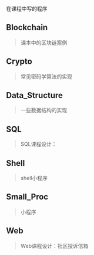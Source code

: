 在课程中写的程序

## Blockchain
> 课本中的区块链案例

## Crypto
> 常见密码学算法的实现

## Data_Structure
> 一些数据结构的实现

## SQL
> SQL课程设计：

## Shell
> shell小程序

## Small_Proc
> 小程序

## Web
> Web课程设计：社区投诉信箱

